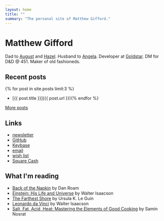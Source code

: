 ```yaml
---
layout: home
title: ""
summary: "The personal site of Matthew Gifford."
---
```


# Matthew Gifford

Dad to [August](http://www.augustgifford.com/) and [Hazel](http://www.hazelgifford.com/). Husband to [Angela](http://www.thegiffordranch.com/). Developer at [Goldstar](https://www.goldstar.com/). DM for D&D @ 451. Maker of old fashioneds.

## Recent posts

{% for post in site.posts limit:3 %}	
- [{{ post.title }}]({{ post.url }}){% endfor %} 

[More posts](/posts)

## Links

- [newsletter](/newsletter)
- [GitHub](https://github.com/mattg)
- [Keybase](https://keybase.io/giff)
- [email](mailto:hello@matthewgifford.com)
- [wish list](http://www.amazon.com/gp/registry/wishlist/O31YDA173GFW/ref=cm_wl_rlist_go_o?sort=priority&itemPerPage=25)
- [Square Cash](https://cash.me/$matthewgifford)

## What I'm reading

- [Back of the Napkin](https://amzn.to/2RjyUqi) by Dan Roam
- [Einstein: His Life and Universe](https://amzn.to/2LCcbAx) by Walter Isaacson
- [The Farthest Shore](https://amzn.to/2XwZf3A) by Ursula K. Le Guin
- [Leonardo da Vinci](https://amzn.to/2LCgE69) by Walter Isaacson
- [Salt, Fat, Acid, Heat: Mastering the Elements of Good Cooking](https://amzn.to/2GHyoOR) by Samin Nosrat
